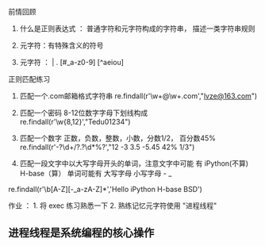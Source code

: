 前情回顾

1. 什么是正则表达式 ： 普通字符和元字符构成的字符串，
描述一类字符串规则

2. 元字符：有特殊含义的符号

3. 元字符 ： |  .  [#_a-z0-9]  [^aeiou]


正则匹配练习

1. 匹配一个.com邮箱格式字符串
   re.findall(r'\w+@\w+\.com',"lvze@163.com")

2. 匹配一个密码 8-12位数字字母下划线构成
   re.findall(r'\w{8,12}',"Tedu01234")

3. 匹配一个数字 正数，负数，整数，小数，分数1/2，
百分数45%
 re.findall(r'-?\d+/?\.?\d*%?',"12 -3 3.5 -5.45 42% 1/3")

4. 匹配一段文字中以大写字母开头的单词，注意文字中可能
有 iPython(不算)  H-base（算）
单词可能有 大写字母 小写字母 - _

re.findall(r'\b[A-Z][-_a-zA-Z]*','Hello iPython H-base BSD')


作业 ：  1. 将 exec 练习熟悉一下
        2. 熟练记忆元字符使用
"进程线程"

## 进程线程是系统编程的核心操作
